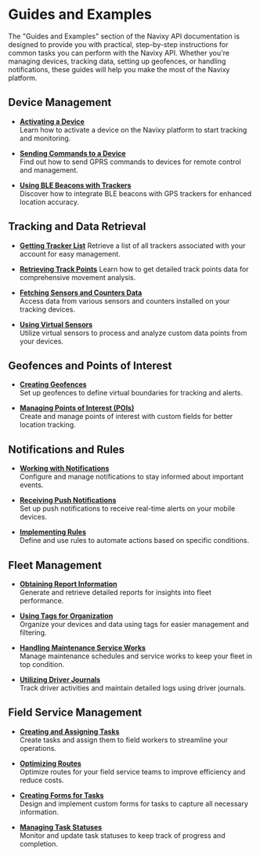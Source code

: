 # Guides and Examples

The "Guides and Examples" section of the Navixy API documentation is designed to provide you with practical, step-by-step instructions for common tasks you can perform with the Navixy API. Whether you're managing devices, tracking data, setting up geofences, or handling notifications, these guides will help you make the most of the Navixy platform.

## Device Management

- [**Activating a Device**](/backend-api/guides/device-management/activate-device.md)  
  Learn how to activate a device on the Navixy platform to start tracking and monitoring.

- [**Sending Commands to a Device**](/backend-api/guides/device-management/send-commands.md)  
  Find out how to send GPRS commands to devices for remote control and management.

- [**Using BLE Beacons with Trackers**](/backend-api/guides/device-management/ble-beacons.md)  
  Discover how to integrate BLE beacons with GPS trackers for enhanced location accuracy.

## Tracking and Data Retrieval

- [**Getting Tracker List**](/backend-api/guides/data-retrieval/get-tracker-list.md)
  Retrieve a list of all trackers associated with your account for easy management.

- [**Retrieving Track Points**](/backend-api/guides/data-retrieval/get-track-points.md)
  Learn how to get detailed track points data for comprehensive movement analysis.

- [**Fetching Sensors and Counters Data**](/backend-api/guides/data-retrieval/sensor-data.md)  
  Access data from various sensors and counters installed on your tracking devices.

- [**Using Virtual Sensors**](/backend-api/guides/data-retrieval/virtual-sensors.md)  
  Utilize virtual sensors to process and analyze custom data points from your devices.

## Geofences and Points of Interest

- [**Creating Geofences**](/backend-api/guides/places/create-geofences.md)  
  Set up geofences to define virtual boundaries for tracking and alerts.

- [**Managing Points of Interest (POIs)**](/backend-api/guides/places/manage-pois.md)  
  Create and manage points of interest with custom fields for better location tracking.

## Notifications and Rules

- [**Working with Notifications**](/backend-api/guides/rules-notifications/work-with-notifications.md)  
  Configure and manage notifications to stay informed about important events.

- [**Receiving Push Notifications**](/backend-api/guides/rules-notifications/get-push-notifications.md)  
  Set up push notifications to receive real-time alerts on your mobile devices.

- [**Implementing Rules**](/backend-api/guides/rules-notifications/use-rules.md)  
  Define and use rules to automate actions based on specific conditions.

## Fleet Management

- [**Obtaining Report Information**](/backend-api/guides/fleet-management/obtain-reports.md)  
  Generate and retrieve detailed reports for insights into fleet performance.

- [**Using Tags for Organization**](/backend-api/guides/fleet-management/use-tags.md)  
  Organize your devices and data using tags for easier management and filtering.

- [**Handling Maintenance Service Works**](/backend-api/guides/fleet-management/service-works.md)  
  Manage maintenance schedules and service works to keep your fleet in top condition.

- [**Utilizing Driver Journals**](/backend-api/guides/fleet-management/driver-journals.md)  
  Track driver activities and maintain detailed logs using driver journals.

## Field Service Management

- [**Creating and Assigning Tasks**](/field-service-management/manage-tasks.md)  
  Create tasks and assign them to field workers to streamline your operations.

- [**Optimizing Routes**](/backend-api/guides/field-service-management/optimize-routes.md)  
  Optimize routes for your field service teams to improve efficiency and reduce costs.

- [**Creating Forms for Tasks**](/backend-api/guides/field-service-management/create-forms.md)  
  Design and implement custom forms for tasks to capture all necessary information.

- [**Managing Task Statuses**](/backend-api/guides/field-service-management/change-task-statuses.md)  
  Monitor and update task statuses to keep track of progress and completion.